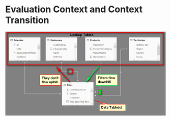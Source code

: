 # Evaluation Context and Context Transition

![Relationships](.gitbook/assets/image%20%2830%29.png)



